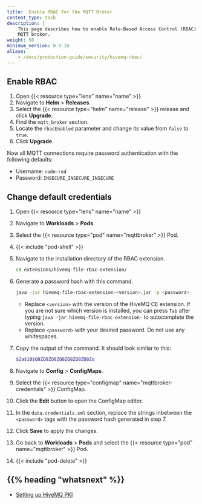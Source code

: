 ```yaml
---
title:  Enable RBAC for the MQTT Broker
content_type: task
description: |
    This page describes how to enable Role-Based Access Control (RBAC) for the
    MQTT broker.
weight: 50
minimum_version: 0.9.10
aliase:
    - /docs/production-guide/security/hivemq-rbac/
---
```


<!-- overview -->

<!-- steps -->

## Enable RBAC

1. Open {{< resource type="lens" name="name" >}}
2. Navigate to **Helm** > **Releases**.
3. Select the {{< resource type="helm" name="release" >}} release and click **Upgrade**.
4. Find the `mqtt_broker` section.
5. Locate the `rbacEnabled` parameter and change its value from `false` to `true`.
6. Click **Upgrade**.

Now all MQTT connections require password authentication with the following defaults:

- Username: `node-red`
- Password: `INSECURE_INSECURE_INSECURE`

## Change default credentials

1. Open {{< resource type="lens" name="name" >}}
2. Navigate to **Workloads** > **Pods**.
3. Select the {{< resource type="pod" name="mqttbroker" >}} Pod.
4. {{< include "pod-shell" >}}
5. Navigate to the installation directory of the RBAC extension.

   ```bash
   cd extensions/hivemq-file-rbac-extension/
   ```

6. Generate a password hash with this command.

   ```bash
   java -jar hivemq-file-rbac-extension-<version>.jar -p <password>
   ```

   - Replace `<version>` with the version of the HiveMQ CE extension. If you are
     not sure which version is installed, you can press `Tab` after typing
     `java -jar hivemq-file-rbac-extension-` to autocomplete the version.
   - Replace `<password>` with your desired password. Do not use any whitespaces.
7. Copy the output of the command. It should look similar to this:

   ```bash
   $2a$10$Q8ZQ8ZQ8ZQ8ZQ8ZQ8ZQ8Zu
   ```

8. Navigate to **Config** > **ConfigMaps**.
9. Select the {{< resource type="configmap" name="mqttbroker-credentials" >}} ConfigMap.
10. Click the **Edit** button to open the ConfigMap editor.
11. In the `data.credentials.xml` section, replace the strings inbetween the
    `<password>` tags with the password hash generated in step 7.
12. Click **Save** to apply the changes.
13. Go back to **Workloads** > **Pods** and select the {{< resource type="pod" name="mqttbroker" >}} Pod.
14. {{< include "pod-delete" >}}

<!-- Optional section; add links to information related to this topic. -->
## {{% heading "whatsnext" %}}

- [Setting up HiveMQ PKI](/docs/production-guide/security/setup-pki-mqtt-broker/)
